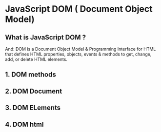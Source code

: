 # JavaScript DOM ( Document Object Model)

## What is JavaScript DOM ? 

And: DOM is a Document Object Model & Programming Interface for HTML that defines HTML  properties, objects, events & methods to get, change, add, or delete HTML elements.


## 1. DOM methods

## 2. DOM Document

## 3. DOM ELements

## 4. DOM html